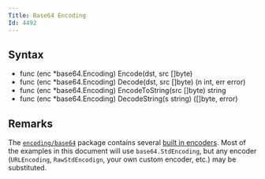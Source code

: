 ```yaml
---
Title: Base64 Encoding
Id: 4492
---
```

## Syntax
- func (enc *base64.Encoding) Encode(dst, src []byte)
- func (enc *base64.Encoding) Decode(dst, src []byte) (n int, err error)
- func (enc *base64.Encoding) EncodeToString(src []byte) string
- func (enc *base64.Encoding) DecodeString(s string) ([]byte, error)

## Remarks
The [`encoding/base64`](https://godoc.org/encoding/base64) package contains several [built in encoders](https://godoc.org/encoding/base64#pkg-variables). Most of the examples in this document will use `base64.StdEncoding`, but any encoder (`URLEncoding`, `RawStdEncodign`, your own custom encoder, etc.) may be substituted.
